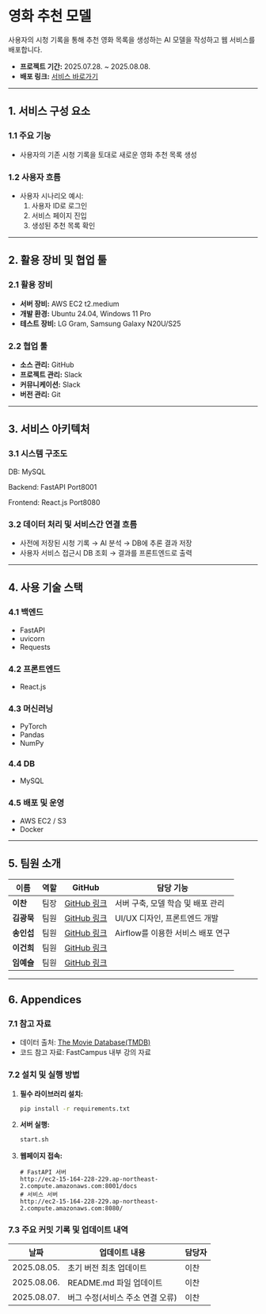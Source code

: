 # **영화 추천 모델**
사용자의 시청 기록을 통해 추천 영화 목록을 생성하는 AI 모델을 작성하고 웹 서비스를 배포합니다.
- **프로젝트 기간:** 2025.07.28. ~ 2025.08.08.
- **배포 링크:** [서비스 바로가기](http://ec2-15-164-228-229.ap-northeast-2.compute.amazonaws.com:8080/)

---

## **1. 서비스 구성 요소**
### **1.1 주요 기능**
- 사용자의 기존 시청 기록을 토대로 새로운 영화 추천 목록 생성

### **1.2 사용자 흐름**
- 사용자 시나리오 예시:
  1. 사용자 ID로 로그인
  2. 서비스 페이지 진입
  3. 생성된 추천 목록 확인

---

## **2. 활용 장비 및 협업 툴**
### **2.1 활용 장비**
- **서버 장비:** AWS EC2 t2.medium
- **개발 환경:** Ubuntu 24.04, Windows 11 Pro
- **테스트 장비:** LG Gram, Samsung Galaxy N20U/S25

### **2.2 협업 툴** 
- **소스 관리:** GitHub
- **프로젝트 관리:** Slack
- **커뮤니케이션:** Slack
- **버전 관리:** Git

---

## **3. 서비스 아키텍처**
### **3.1 시스템 구조도**
DB:
MySQL

Backend:
FastAPI
Port8001

Frontend:
React.js
Port8080

### **3.2 데이터 처리 및 서비스간 연결 흐름**
-  사전에 저장된 시청 기록 → AI 분석 → DB에 추론 결과 저장
- 사용자 서비스 접근시 DB 조회 → 결과를 프론트엔드로 출력

---

## **4. 사용 기술 스택**
### **4.1 백엔드**
- FastAPI
- uvicorn
- Requests

### **4.2 프론트엔드**
- React.js

### **4.3 머신러닝**
- PyTorch
- Pandas
- NumPy

### **4.4 DB**
- MySQL

### **4.5 배포 및 운영**
- AWS EC2 / S3
- Docker

---

## **5. 팀원 소개**

| 이름       | 역할 | GitHub                                       | 담당 기능                                  |
|------------|------|----------------------------------------------|--------------------------------------------|
| **이찬**   | 팀장 | [GitHub 링크](https://github.com/SKKULEE)    | 서버 구축, 모델 학습 및 배포 관리          |
| **김광묵** | 팀원 | [GitHub 링크](https://github.com/JackFink)   | UI/UX 디자인, 프론트엔드 개발              |
| **송인섭** | 팀원 | [GitHub 링크](https://github.com/SongInseob) | Airflow를 이용한 서비스 배포 연구          |
| **이건희** | 팀원 | [GitHub 링크](https://github.com/Ai14gi)     |                                            |
| **임예슬** | 팀원 | [GitHub 링크](https://github.com/joy007fun)  |                                            |
---

## **6. Appendices**
### **7.1 참고 자료**
- 데이터 출처: [The Movie Database(TMDB)](https://www.themoviedb.org/)
- 코드 참고 자료: FastCampus 내부 강의 자료

### **7.2 설치 및 실행 방법**
1. **필수 라이브러리 설치:**
    ```bash
    pip install -r requirements.txt
    ```

2. **서버 실행:**
    ```bash
    start.sh
    ```

3. **웹페이지 접속:**
    ```
    # FastAPI 서버
    http://ec2-15-164-228-229.ap-northeast-2.compute.amazonaws.com:8001/docs
    # 서비스 서버
    http://ec2-15-164-228-229.ap-northeast-2.compute.amazonaws.com:8080/
    ```

### **7.3 주요 커밋 기록 및 업데이트 내역**

| 날짜         | 업데이트 내용                                                                | 담당자 |
|--------------|------------------------------------------------------------------------------|--------|
| 2025.08.05.  | 초기 버전 최초 업데이트                                                      | 이찬   |
| 2025.08.06.  | README.md 파일 업데이트                                                      | 이찬   |
| 2025.08.07.  | 버그 수정(서비스 주소 연결 오류)                                             | 이찬   |
